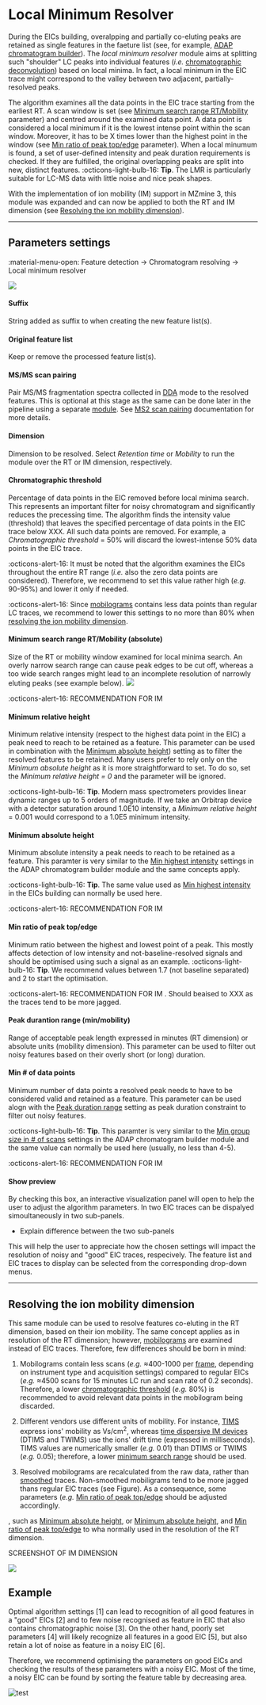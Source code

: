 # **Local Minimum Resolver**

During the EICs building, overalpping and partially co-eluting peaks are retained as single features in the faeture list (see, for example, [ADAP chromatogram builder](../featdet_adap_chromatogram_builder/adap-chromatogram-builder.md)). The _local minimum resolver_ module aims at splitting such "shoulder" LC peaks into individual features (_i.e._ [chromatographic deconvolution](../../terminology/general-terminology.md#chromatographic-resolving)) based on local minima. In fact, a local minimum in the EIC trace might correspond to the valley between two adjacent, partially-resolved peaks.

The algorithm examines all the data points in the EIC trace starting from the earliest RT. A scan window is set (see [Minimum search range RT/Mobility](#minimum-search-range-rtmobility-absolute) parameter) and centred around the examined data point. A data point is considered a local minimum if it is the lowest intense point within the scan window. Moreover, it has to be X times lower than the highest point in the window (see [Min ratio of peak top/edge](#min-ratio-of-peak-topedge) parameter). When a local minumum is found, a set of user-defined intensity and peak duration requirements is checked. If they are fulfilled, the original overlapping peaks are split into new, distinct features.
:octicons-light-bulb-16: **Tip**. The LMR is particularly suitable for LC-MS data with little 
noise and nice peak shapes.

With the implementation of ion mobility (IM) support in MZmine 3, this module was expanded and can now be applied to both the RT and IM dimension (see [Resolving the ion mobility dimension](#resolving-the-ion-mobility-dimension)).

---
## **Parameters settings**
:material-menu-open: Feature detection → Chromatogram resolving → Local minimum resolver

![](local-minimum-resolver.png)

#### **Suffix**
String added as suffix to when creating the new feature list(s).

#### **Original feature list**
Keep or remove the processed feature list(s).

#### **MS/MS scan pairing**
Pair MS/MS fragmentation spectra collected in [DDA](../../terminology/general-terminology.md#data-dependent-acqusition-mode) mode to the resolved features. This is optional at this stage as the same can be done later in the pipeline using a separate [module](../featdet_ms2_scan_pairing/ms2_scan_pairing.md). See [MS2 scan pairing](../featdet_ms2_scan_pairing/ms2_scan_pairing.md) documentation for more details.

#### **Dimension**
Dimension to be resolved. Select _Retention time_ or _Mobility_ to run the module over the RT or IM dimension, respectively.

#### **Chromatographic threshold**
Percentage of data points in the EIC removed before local minima search. This represents an important filter for noisy chromatogram and significantly reduces the precessing time. 
The algorithm finds the intensity value (threshold) that leaves the specified percentage of data points in the EIC trace below XXX. All such data points are removed. For example, a _Chromatographic threshold_ = 50% will discard the lowest-intense 50% data points in the EIC trace.

:octicons-alert-16: It must be noted that the algorithm examines the EICs throughout the entire RT range (_i.e._ also the zero data points are considered). Therefore, we recommend to set this value rather high (_e.g._ 90-95%) and lower it only if needed.

:octicons-alert-16: Since [mobilograms](../../terminology/ion-mobility-terminology.md#mobilograms) contains less data points than regular LC traces, we recommend to lower this settings to no more than 80% when [resolving the ion mobility dimension](#resolving-the-ion-mobility-dimension).

#### **Minimum search range RT/Mobility (absolute)**
Size of the RT or mobility window examined for local minima search. An overly narrow search range can cause peak edges to be cut off, whereas a too wide search ranges might lead to an incomplete resolution of narrowly eluting peaks (see example below).
![](min-search-range-example.png)

:octicons-alert-16: RECOMMENDATION FOR IM 

#### **Minimum relative height**
Minimum relative intensity (respect to the highest data point in the EIC) a peak need to reach to be retained as a feature. This parameter can be used in combination with the [Minimum absolute height](#minimum-absolute-height)) setting as to filter the resolved features to be retained. Many users prefer to rely only on the _Minimum absolute height_ as it is more straightforward to set. To do so, set the _Minimum relative height = 0_ and the parameter will be ignored. 

:octicons-light-bulb-16: **Tip**. Modern mass spectrometers provides linear dynamic ranges up to 5 orders of magnitude. If we take an Orbitrap device with a detector saturation around 1.0E10 intensity, a _Minimum relative height_ = 0.001 would correspond to a 1.0E5 minimum intensity.

#### **Minimum absolute height**
Minimum absolute intensity a peak needs to reach to be retained as a feature. This paramter is very similar to the [Min highest intensity](../featdet_adap_chromatogram_builder/adap-chromatogram-builder.md#min-highest-intensity) settings in the ADAP chromatogram builder module and the same concepts apply.

:octicons-light-bulb-16: **Tip**. The same value used as [Min highest intensity](../featdet_adap_chromatogram_builder/adap-chromatogram-builder.md#min-highest-intensity) in the EICs building can normally be used here.

:octicons-alert-16: RECOMMENDATION FOR IM 

#### **Min ratio of peak top/edge**
Minimum ratio between the highest and lowest point of a peak. This mostly affects detection of low intensity and not-baseline-resolved signals and should be optimised using such a signal as an example.
:octicons-light-bulb-16: **Tip**. We recommend values between 1.7 (not baseline separated) and 2 to start the optimisation.

:octicons-alert-16: RECOMMENDATION FOR IM . Should beaised to XXX as the traces tend to be more jagged.

#### **Peak durantion range (min/mobility)**
Range of acceptable peak length expressed in minutes (RT dimension) or absolute units (mobility dimension). This parameter can be used to filter out noisy features based on their overly short (or long) duration.

#### **Min # of data points**
Minimum number of data points a resolved peak needs to have to be considered valid and retained as a feature. This parameter can be used alogn with the [Peak duration range](#peak-durantion-range-minmobility) setting as  peak duration constraint to filter out noisy features.

:octicons-light-bulb-16: **Tip**. This paramter is very similar to the [Min group size in # of scans](../featdet_adap_chromatogram_builder/adap-chromatogram-builder.md#min-group-size-in--of-scans) settings in the ADAP chromatogram builder module and the same value can normally be used here (usually, no less than 4-5).

:octicons-alert-16: RECOMMENDATION FOR IM 

#### **Show preview**
By checking this box, an interactive visualization panel will open to help the user to adjust the algorithm parameters. In two EIC traces can be dispalyed simoultaneously in two sub-panels.
- Explain difference between the two sub-panels

This will help the user to appreciate how the chosen settings will impact the resolution of noisy and "good" EIC traces, respecively.
The feature list and EIC traces to display can be selected from the corresponding drop-down menus.

---
## Resolving the ion mobility dimension
This same module can be used to resolve features co-eluting in the RT dimension, based on their ion mobility. The same concept applies as in resolution of the RT dimension; however, [mobilograms](../../terminology/ion-mobility-terminology.md#mobilograms) are examined instead of EIC traces. Therefore, few differences should be born in mind:

1. Mobilograms contain less scans (_e.g._ ≈400-1000 per [frame](../../terminology/ion-mobility-terminology.md#accumulations-mobility-scans-and-frames), depending on instrument type and acquisition settings) compared to regular EICs (_e.g._ ≈4500 scans for 15 minutes LC run and scan rate of 0.2 seconds). Therefore, a lower [chromatographic threshold](#chromatographic-threshold) (_e.g._ 80%) is recommended to avoid relevant data points in the mobilogram being discarded.

2. Different vendors use different units of mobility. For instance, [TIMS](../../terminology/ion-mobility-terminology.md#trapped-ion-mobility-spectrometry-tims) express ions' mobility as Vs/cm<sup>2</sup>, whereas [time dispersive IM devices](../../terminology/ion-mobility-terminology.md#time-dispersve-ion-mobility-spectrometry-dtims-and-twims) (DTIMS and TWIMS) use the ions' drift time (expressed in milliseconds). TIMS values are numerically smaller (_e.g._ 0.01) than DTIMS or TWIMS (_e.g._ 0.05); therefore, a lower [minimum search range](#minimum-search-range-rtmobility-absolute) should be used.  


3. Resolved mobilograms are recalculated from the raw data, rather than [smoothed](../featdet_smoothing/smoothing.md) traces. Non-smoothed mobiligrams tend to be more jagged thans regular EIC traces (see Figure). As a consequence, some parameters (_e.g._ [Min ratio of peak top/edge](#min-ratio-of-peak-topedge) should be adjusted accordingly.


, such as [Minimum absolute height](#minimum-absolute-height), or [Minimum absolute height](#min--of-data-points), and [Min ratio of peak top/edge](#min-ratio-of-peak-topedge)  to wha normally used in the resolution of the RT dimension.


SCREENSHOT OF IM DIMENSION

![](mobilityresolving.png)


## Example
Optimal algorithm settings [1] can lead to recognition of all good features in a "good"
EICs [2] and to few noise recognised as feature in EIC that also contains chromatographic noise
[3].
On the other hand, poorly set parameters [4] will likely recognize all features in
a good EIC [5], but also retain a lot of noise as feature in a noisy EIC [6]. 

Therefore, we recommend optimising the parameters on good EICs and checking the results of these
parameters with a noisy EIC. Most of the time, a noisy EIC can be found by sorting the feature table
by decreasing area.

![test](chromatogramresolving.png)